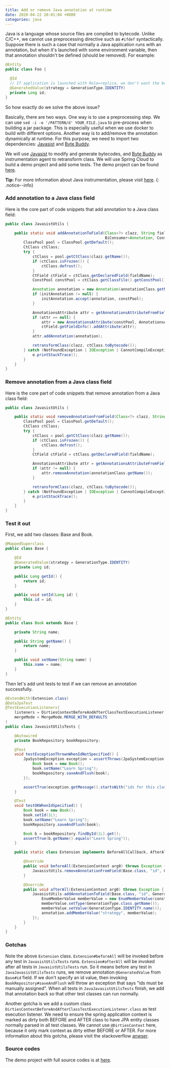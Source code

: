 ```yaml
---
title: Add or remove Java annotation at runtime
date: 2020-04-22 20:01:04 +0800
categories: java
---
```


Java is a language whose source files are compiled to bytecode. Unlike C/C++, we
cannot use preprocessing directive such as `#ifdef` syntactically. Suppose there is
such a case that normally a Java application runs with an annotation, but when
it's launched with some environment variable, then that annotation shouldn't be
defined (should be removed). For example:

```java
@Entity
public class Foo {

  @Id
  // If application is launched with Role=replica, we don't want the below line.
  @GeneratedValue(strategy = GenerationType.IDENTITY)
  private Long id;
}
```

So how exactly do we solve the above issue?

Basically, there are two ways. One way is to use a preprocessing step. We can use
`sed -i -e '/PATTERN/d' YOUR_FILE.java` to pre-process when building a jar
package. This is especially useful when we use docker to build with different
options. Another way is to add/remove the annotation dynamically at runtime. For
this purpose, we need to import two dependencies: [Javasist][javasist] and [Byte Buddy][bytebuddy].

We will use [Javasist][javasist] to modify and generate bytecodes, and [Byte
Buddy](bytebuddy) as instrumentation agent to retransform class. We will use
Spring Cloud to build a demo project and add some tests. The demo project can be
found [here][demo].

**Tip:** For more information about Java instrumentation, please visit
[here](https://docs.oracle.com/javase/8/docs/api/java/lang/instrument/package-summary.html).
{: .notice--info}

### Add annotation to a Java class field

Here is the core part of code snippets that add annotation to a Java class
field:

```java
public class JavasistUtils {

    public static void addAnnotationToField(Class<?> clazz, String fieldName, Class<?> annotationClass,
                                            BiConsumer<Annotation, ConstPool> initAnnotation) {
        ClassPool pool = ClassPool.getDefault();
        CtClass ctClass;
        try {
            ctClass = pool.getCtClass(clazz.getName());
            if (ctClass.isFrozen()) {
                ctClass.defrost();
            }
            CtField ctField = ctClass.getDeclaredField(fieldName);
            ConstPool constPool = ctClass.getClassFile().getConstPool();

            Annotation annotation = new Annotation(annotationClass.getName(), constPool);
            if (initAnnotation != null) {
                initAnnotation.accept(annotation, constPool);
            }

            AnnotationsAttribute attr = getAnnotationsAttributeFromField(ctField);
            if (attr == null) {
                attr = new AnnotationsAttribute(constPool, AnnotationsAttribute.visibleTag);
                ctField.getFieldInfo().addAttribute(attr);
            }
            attr.addAnnotation(annotation);

            retransformClass(clazz, ctClass.toBytecode());
        } catch (NotFoundException | IOException | CannotCompileException e) {
            e.printStackTrace();
        }
    }
}
```

### Remove annotation from a Java class field

Here is the core part of code snippets that remove annotation from a Java class
field:

```java
public class JavasistUtils {

    public static void removeAnnotationFromField(Class<?> clazz, String fieldName, Class<?> annotationClass) {
        ClassPool pool = ClassPool.getDefault();
        CtClass ctClass;
        try {
            ctClass = pool.getCtClass(clazz.getName());
            if (ctClass.isFrozen()) {
                ctClass.defrost();
            }
            CtField ctField = ctClass.getDeclaredField(fieldName);

            AnnotationsAttribute attr = getAnnotationsAttributeFromField(ctField);
            if (attr != null) {
                attr.removeAnnotation(annotationClass.getName());
            }

            retransformClass(clazz, ctClass.toBytecode());
        } catch (NotFoundException | IOException | CannotCompileException e) {
            e.printStackTrace();
        }
    }
}
```

### Test it out

First, we add two classes: Base and Book.

```java
@MappedSuperclass
public class Base {

    @Id
    @GeneratedValue(strategy = GenerationType.IDENTITY)
    private Long id;

    public Long getId() {
        return id;
    }

    public void setId(Long id) {
        this.id = id;
    }
}
```

```java
@Entity
public class Book extends Base {

    private String name;

    public String getName() {
        return name;
    }

    public void setName(String name) {
        this.name = name;
    }
}
```

Then let's add unit tests to test if we can remove an annotation successfully.

```java
@ExtendWith(Extension.class)
@DataJpaTest
@TestExecutionListeners(
    listeners = DirtiesContextBeforeAndAfterClassTestExecutionListener.class,
    mergeMode = MergeMode.MERGE_WITH_DEFAULTS
)
public class JavasistUtilsTests {

    @Autowired
    private BookRepository bookRepository;

    @Test
    void testExceptionThrownWhenIdNotSpecified() {
        JpaSystemException exception = assertThrows(JpaSystemException.class, () -> {
            Book book = new Book();
            book.setName("Learn Spring");
            bookRepository.saveAndFlush(book);
        });

        assertTrue(exception.getMessage().startsWith("ids for this class must be manually assigned before calling save()"));
    }

    @Test
    void testOKWhenIdSpecified() {
        Book book = new Book();
        book.setId(1L);
        book.setName("Learn Spring");
        bookRepository.saveAndFlush(book);

        Book b = bookRepository.findById(1L).get();
        assertTrue(b.getName().equals("Learn Spring"));
    }

    public static class Extension implements BeforeAllCallback, AfterAllCallback {

        @Override
        public void beforeAll(ExtensionContext arg0) throws Exception {
            JavasistUtils.removeAnnotationFromField(Base.class, "id", GeneratedValue.class);
        }

        @Override
        public void afterAll(ExtensionContext arg0) throws Exception {
            JavasistUtils.addAnnotationToField(Base.class, "id", GeneratedValue.class, (annotation, constPool) -> {
                EnumMemberValue memberValue = new EnumMemberValue(constPool);
                memberValue.setType(GenerationType.class.getName());
                memberValue.setValue(GenerationType.IDENTITY.name());
                annotation.addMemberValue("strategy", memberValue);
            });
        }
    }
}
```

### Gotchas

Note the above `Extension` class. `Extension#beforeAll` will be invoked before
any test in `JavasistUtilsTests` runs. `Extension#afterAll` will be invoked
after all tests in `JavasistUtilsTests` run. So it means before any test in
`JavaJavasistUtilsTests` runs, we remove annotation `@GeneratedValue` from
`Base#id` field. If we don't specify an id value, then invoking
`BookRepository#saveAndFlush` will throw an exception that says "ids must be
manually assigned". When all tests in `JavaJavasistUtilsTests` finish, we add
that annotation back so that other test classes can run normally.

Another gotcha is we add a custom class
`DirtiesContextBeforeAndAfterClassTestExecutionListener.class` as test execution
listener. We need to ensure the spring application context is marked as dirty
both BEFORE and AFTER class to have JPA entity classes normally parsed in all
test classes. We cannot use `@DirtiesContext` here, because it only mark context
as dirty either BEFORE or AFTER. For more information about this gotcha, please
visit the stackoverflow [anwser](https://stackoverflow.com/a/39292587).

### Source codes

The demo project with full source codes is at [here][demo].

[javasist]: https://www.javassist.org/
[bytebuddy]: https://bytebuddy.net/#/
[demo]: https://github.com/uzxmx/javasist-demo
